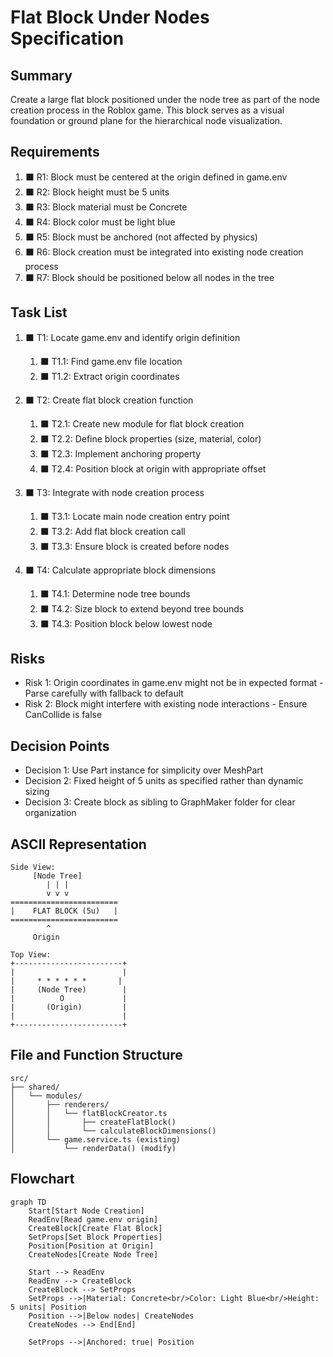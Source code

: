 # Flat Block Under Nodes Specification

## Summary

Create a large flat block positioned under the node tree as part of the node creation process in the Roblox game. This block serves as a visual foundation or ground plane for the hierarchical node visualization.

## Requirements

1. ⬛ R1: Block must be centered at the origin defined in game.env
2. ⬛ R2: Block height must be 5 units
3. ⬛ R3: Block material must be Concrete
4. ⬛ R4: Block color must be light blue
5. ⬛ R5: Block must be anchored (not affected by physics)
6. ⬛ R6: Block creation must be integrated into existing node creation process
7. ⬛ R7: Block should be positioned below all nodes in the tree

## Task List

1. ⬛ T1: Locate game.env and identify origin definition
   1. ⬛ T1.1: Find game.env file location
   2. ⬛ T1.2: Extract origin coordinates

2. ⬛ T2: Create flat block creation function
   1. ⬛ T2.1: Create new module for flat block creation
   2. ⬛ T2.2: Define block properties (size, material, color)
   3. ⬛ T2.3: Implement anchoring property
   4. ⬛ T2.4: Position block at origin with appropriate offset

3. ⬛ T3: Integrate with node creation process
   1. ⬛ T3.1: Locate main node creation entry point
   2. ⬛ T3.2: Add flat block creation call
   3. ⬛ T3.3: Ensure block is created before nodes

4. ⬛ T4: Calculate appropriate block dimensions
   1. ⬛ T4.1: Determine node tree bounds
   2. ⬛ T4.2: Size block to extend beyond tree bounds
   3. ⬛ T4.3: Position block below lowest node

## Risks

- Risk 1: Origin coordinates in game.env might not be in expected format - Parse carefully with fallback to default
- Risk 2: Block might interfere with existing node interactions - Ensure CanCollide is false

## Decision Points

- Decision 1: Use Part instance for simplicity over MeshPart
- Decision 2: Fixed height of 5 units as specified rather than dynamic sizing
- Decision 3: Create block as sibling to GraphMaker folder for clear organization

## ASCII Representation

```
Side View:
     [Node Tree]
        | | |
        v v v
========================
|    FLAT BLOCK (5u)   |
========================
        ^
     Origin

Top View:
+------------------------+
|                        |
|     * * * * * *       |
|     (Node Tree)        |
|          O             |
|       (Origin)         |
|                        |
+------------------------+
```

## File and Function Structure

```
src/
├── shared/
│   └── modules/
│       ├── renderers/
│       │   └── flatBlockCreator.ts
│       │       ├── createFlatBlock()
│       │       └── calculateBlockDimensions()
│       └── game.service.ts (existing)
│           └── renderData() (modify)
```

## Flowchart

```mermaid
graph TD
    Start[Start Node Creation]
    ReadEnv[Read game.env origin]
    CreateBlock[Create Flat Block]
    SetProps[Set Block Properties]
    Position[Position at Origin]
    CreateNodes[Create Node Tree]
    
    Start --> ReadEnv
    ReadEnv --> CreateBlock
    CreateBlock --> SetProps
    SetProps -->|Material: Concrete<br/>Color: Light Blue<br/>Height: 5 units| Position
    Position -->|Below nodes| CreateNodes
    CreateNodes --> End[End]
    
    SetProps -->|Anchored: true| Position
```